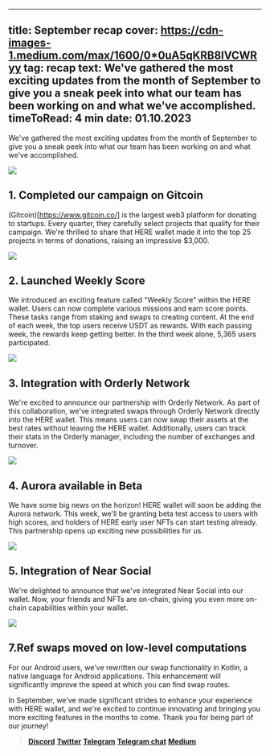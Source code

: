 -----
title: September recap
cover: https://cdn-images-1.medium.com/max/1600/0*0uA5qKRB8IVCWRyy
tag: recap
text: We've gathered the most exciting updates from the month of September to give you a sneak peek into what our team has been working on and what we've accomplished.
timeToRead: 4 min
date: 01.10.2023
-----

We've gathered the most exciting updates from the month of September to give you a sneak peek into what our team has been working on and what we've accomplished.


![](https://cdn-images-1.medium.com/max/1600/0*0uA5qKRB8IVCWRyy)


## 1. Completed our campaign on Gitcoin

(Gitcoin)[https://www.gitcoin.co/] is the largest web3 platform for donating to startups. Every quarter, they carefully select projects that qualify for their campaign. We're thrilled to share that HERE wallet made it into the top 25 projects in terms of donations, raising an impressive $3,000.

![](https://cdn-images-1.medium.com/max/1600/0*lqn5n0KvLKJmGG4F)



##  2. Launched Weekly Score

We introduced an exciting feature called "Weekly Score" within the HERE wallet. Users can now complete various missions and earn score points. These tasks range from staking and swaps to creating content. At the end of each week, the top users receive USDT as rewards. With each passing week, the rewards keep getting better. In the third week alone, 5,365 users participated.

![](https://cdn-images-1.medium.com/max/1600/0*gy6i_mXHtLJcCw9F)


## 3. Integration with Orderly Network

We're excited to announce our partnership with Orderly Network. As part of this collaboration, we've integrated swaps through Orderly Network directly into the HERE wallet. This means users can now swap their assets at the best rates without leaving the HERE wallet. Additionally, users can track their stats in the Orderly manager, including the number of exchanges and turnover.

![](https://cdn-images-1.medium.com/max/1600/0*-653Yl-xAXhpIgkq)



## 4. Aurora available in Beta

We have some big news on the horizon! HERE wallet will soon be adding the Aurora network. This week, we'll be granting beta test access to users with high scores, and holders of HERE early user NFTs can start testing already. This partnership opens up exciting new possibilities for us.

![](https://cdn-images-1.medium.com/max/1600/0*GKEcR7SodupfcMo7)


## 5. Integration of Near Social

We're delighted to announce that we've integrated Near Social into our wallet. Now, your friends and NFTs are on-chain, giving you even more on-chain capabilities within your wallet.


![](https://cdn-images-1.medium.com/max/1600/0*gVn08EHd_HipXgdS)



## 7.Ref swaps moved on low-level computations 

For our Android users, we've rewritten our swap functionality in Kotlin, a native language for Android applications. This enhancement will significantly improve the speed at which you can find swap routes.

In September, we've made significant strides to enhance your experience with HERE wallet, and we're excited to continue innovating and bringing you more exciting features in the months to come. Thank you for being part of our journey!


> [**Discord**](https://discord.gg/AfB5cvtFXH)
> [**Twitter**](https://twitter.com/here_wallet)
> [**Telegram**](https://t.me/herewallet)
> [**Telegram chat**](https://t.me/herewalletchat)
> [**Medium**](https://medium.com/@nearhere)